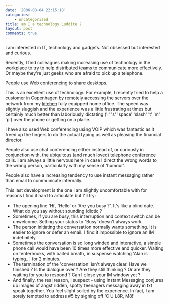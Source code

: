 ```yaml
---
date: '2006-08-04 22:15:18'
categories:
    - uncategorised
title: am I a technology Luddite ?
layout: post
comments: true
---
```

I am interested in IT, technology and gadgets. Not obsessed but
interested and curious.

Recently, I find colleagues making increasing use of technology in the
workplace to try to help distributed teams to communicate more
effectively. Or maybe they're just geeks who are afraid to pick up a
telephone.

People use Web conferencing to share desktops.

This is an excellent use of technology. For example, I recently tried to
help a customer in Copenhagen by remotely accessing the servers over the
network from my
[~~kitchen~~](http://www.nbrightside.com/blog/2006/08/03/word-of-caution-2/)
fully equipped home office. The speed was slightly sluggish and the
experience was a little frustrating at times but certainly much better
than laboriously dictating ('l' 's' 'space' 'slash' 't' 'm' 'p') over
the phone or getting on a plane.

I have also used Web conferencing using VOIP which was fantastic as it
freed up the fingers to do the actual typing as well as pleasing the
financial director.

People also use chat conferencing either instead of, or curiously in
conjunction with, the ubiquitous (and much loved) telephone conference
calls. I am always a little nervous here in case I direct the wrong
words to the wrong person, particularly with my sense of 'humour'.

People also have a increasing tendency to use instant messaging rather
than email to communicate internally.

This last development is the one I am slightly uncomfortable with for
reasons I find it hard to articulate but I'll try:

-   The opening line 'Hi', 'Hello' or 'Are you busy ?'. It's like a
    blind date. What do you say without sounding idiotic ?
-   Sometimes, if you are busy, this interruption and context switch can
    be unwelcome. Setting your status to 'Busy' doesn't always work.
-   The person initiating the conversation normally wants something. It
    is easier to ignore or defer an email. I find it impossible to
    ignore an IM indefinitely.
-   Sometimes the conversation is so long winded and interactive, a
    simple phone call would have been 10 times more effective and
    quicker. Waiting on tenterhooks, with baited breath, in suspense
    watching 'Alan is typing...' for 2 minutes.
-   The termination of the 'conversation' isn't always clear. Have we
    finished ? Is the dialogue over ? Are they still thinking ? Or are
    they waiting for you to respond ? Can I close your IM window yet ?
-   And finally, the real reason, I suspect - using Instant Messaging
    conjures up images of angst ridden, spotty teenagers messaging away
    in txt speak together. You feel slight soiled by the experience. In
    fact, I am sorely tempted to address \#5 by signing off 'C U L8R,
    M8!'

